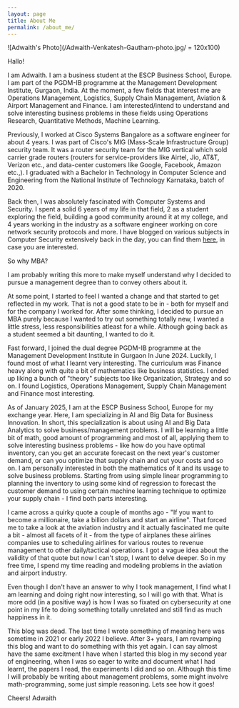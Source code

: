 ```yaml
---
layout: page
title: About Me
permalink: /about_me/
---
```


![Adwaith's Photo](/Adwaith-Venkatesh-Gautham-photo.jpg/ = 120x100)

Hallo!

I am Adwaith. I am a business student at the ESCP Business School, Europe. I am part of the PGDM-IB programme at the Management Development Institute, Gurgaon, India. At the moment, a few fields that interest me are Operations Management, Logistics, Supply Chain Management, Aviation & Airport Management and Finance. I am interested/intend to understand and solve interesting business problems in these fields using Operations Research, Quantitative Methods, Machine Learning.

Previously, I worked at Cisco Systems Bangalore as a software engineer for about 4 years. I was part of Cisco's MIG (Mass-Scale Infrastructure Group) security team. It was a router security team for the MIG vertical which sold carrier grade routers (routers for service-providers like Airtel, Jio, AT&T, Verizon etc., and data-center customers like Google, Facebook, Amazon etc.,). I graduated with a Bachelor in Technology in Computer Science and Engineering from the National Institute of Technology Karnataka, batch of 2020.

Back then, I was absolutely fascinated with Computer Systems and Security. I spent a solid 6 years of my life in that field, 2 as a student exploring the field, building a good community around it at my college, and 4 years working in the industry as a software engineer working on core network security protocols and more. I have blogged on various subjects in Computer Security extensively back in the day, you can find them [here](/archive/), in case you are interested.

So why MBA?

I am probably writing this more to make myself understand why I decided to pursue a management degree than to convey others about it.

At some point, I started to feel I wanted a change and that started to get reflected in my work. That is not a good state to be in - both for myself and for the company I worked for. After some thinking, I decided to pursue an MBA purely because I wanted to try out something totally new, I wanted a little stress, less responsibilities atleast for a while. Although going back as a student seemed a bit daunting, I wanted to do it.

Fast forward, I joined the dual degree PGDM-IB programme at the Management Development Institute in Gurgaon In June 2024. Luckily, I found most of what I learnt very interesting. The curriculum was Finance heavy along with quite a bit of mathematics like business statistics. I ended up liking a bunch of "theory" subjects too like Organization, Strategy and so on. I found Logistics, Operations Management, Supply Chain Management and Finance most interesting.

As of January 2025, I am at the ESCP Business School, Europe for my exchange year. Here, I am specializing in AI and Big Data for Business Innovation. In short, this specialization is about using AI and Big Data Analytics to solve business/management problems. I will be learning a little bit of math, good amount of programming and most of all, applying them to solve interesting business problems - like how do you have optimal inventory, can you get an accurate forecast on the next year's customer demand, or can you optimize that supply chain and cut your costs and so on. I am personally interested in both the mathematics of it and its usage to solve business problems. Starting from using simple linear programming to planning the inventory to using some kind of regression to forecast the customer demand to using certain machine learning technique to optimize your supply chain - I find both parts interesting.

I came across a quirky quote a couple of months ago - "If you want to become a millionaire, take a billion dollars and start an airline". That forced me to take a look at the aviation industry and it actually fascinated me quite a bit - almost all facets of it - from the type of airplanes these airlines companies use to scheduling airlines for various routes to revenue management to other daily/tactical operations. I got a vague idea about the validity of that quote but now I can't stop, I want to delve deeper. So in my free time, I spend my time reading and modeling problems in the aviation and airport industry.

Even though I don't have an answer to why I took management, I find what I am learning and doing right now interesting, so I will go with that. What is more odd (in a positive way) is how I was so fixated on cybersecurity at one point in my life to doing something totally unrelated and still find as much happiness in it.

This blog was dead. The last time I wrote something of meaning here was sometime in 2021 or early 2022 I believe. After 3+ years, I am revamping this blog and want to do something with this yet again. I can say almost have the same excitment I have when I started this blog in my second year of engineering, when I was so eager to write and document what I had learnt, the papers I read, the experiments I did and so on. Although this time I will probably be writing about management problems, some might involve math-programming, some just simple reasoning. Lets see how it goes!

Cheers!
Adwaith
